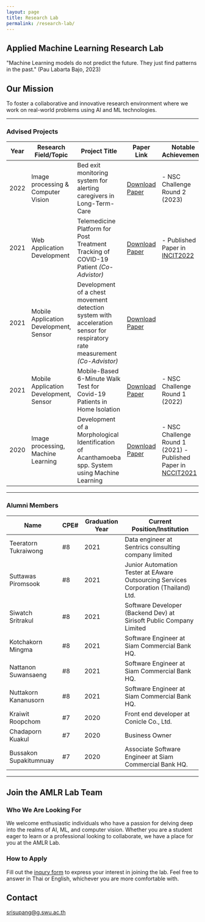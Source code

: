 ```yaml
---
layout: page
title: Research Lab
permalink: /research-lab/
---
```


## Applied Machine Learning Research Lab

<p class="message">
"Machine Learning models do not predict the future.
They just find patterns in the past."
(Pau Labarta Bajo, 2023) </p>

## Our Mission

To foster a collaborative and innovative research environment where we work on real-world problems using AI and ML technologies.

---

### Advised Projects

| Year  | Research Field/Topic           |        Project Title                                |    Paper Link                   | Notable Achievements      |
|-------|--------------------------------|-----------------------------------------------------|---------------------------------|------------------------------
| 2022  | Image processing & Computer Vision   |  Bed exit monitoring system for alerting caregivers in Long-Term-Care | [Download Paper](https://drive.google.com/file/d/1GvOXlH--kjaelC7ZhBpP0NYKkyUQDA9h/view?usp=sharing) | - NSC Challenge Round 2 (2023) |
| 2021  | Web Application Development          |  Telemedicine Platform for Post Treatment Tracking of COVID-19 Patient *(Co-Advistor)*| [Download Paper](https://drive.google.com/file/d/1gUF1FlNn7inMQ3b23Ob2pGQVz1pbdane/view?usp=sharing)| - Published Paper in [INCIT2022](https://doi.org/10.1109/InCIT56086.2022.10067777) |
| 2021  | Mobile Application Development, Sensor   |  Development of a chest movement detection system with acceleration sensor for respiratory rate measurement *(Co-Advistor)* | [Download Paper]() |
| 2021  | Mobile Application Development, Sensor  |  Mobile-Based 6-Minute Walk Test for Covid-19 Patients in Home Isolation  | [Download Paper](https://drive.google.com/file/d/1QsHmDZm0T_jKJZtdmsKXsxrrMOzbbHFk/view?usp=sharing) | - NSC Challenge Round 1 (2022) |
| 2020  | Image processing, Machine Learning    |  Development of a Morphological Identification of Acanthamoeba spp. System using Machine Learning  | [Download Paper](https://drive.google.com/file/d/1fQXYg_PIQ0Qysd-2_rZB3x8bul9usHMI/view?usp=sharing) | - NSC Challenge Round 1 (2021) -  Published Paper in [NCCIT2021](https://nccit.net/) |


---
### Alumni Members

| Name                 | CPE#   |  Graduation Year | Current Position/Institution                                         |
|----------------------|-------|-------------------  |--------------------------------------------------------------------|
| Teeratorn Tukraiwong | #8    |  2021              | Data engineer at Sentrics consulting company limited     |
| Suttawas Piromsook   | #8    |  2021              | Junior Automation Tester at EAware Outsourcing Services Corporation (Thailand) Ltd.  |
| Siwatch Sritrakul    | #8    |  2021              | Software Developer (Backend Dev) at Sirisoft Public Company Limited    |
| Kotchakorn Mingma    | #8    |  2021              | Software Engineer at Siam Commercial Bank HQ.  |
| Nattanon Suwansaeng   | #8    |  2021             | Software Engineer at Siam Commercial Bank HQ. |
| Nuttakorn Kananusorn  | #8    |  2021             | Software Engineer at Siam Commercial Bank HQ.  |
| Kraiwit Roopchom      | #7    |  2020             | Front end developer at Conicle Co., Ltd. |
| Chadaporn Kuakul      | #7    |  2020             | Business Owner  |
| Bussakon Supakitumnuay   | #7    |  2020          | Associate Software Engineer at Siam Commercial Bank HQ.  |


---
## Join the AMLR Lab Team

### **Who We Are Looking For**

We welcome enthusiastic individuals who have a passion for delving deep into the realms of AI, ML, and computer vision. Whether you are a student eager to learn or a professional looking to collaborate, we have a place for you at the AMLR Lab.

### **How to Apply**

Fill out the [inqury form](https://docs.google.com/forms/d/e/1FAIpQLSfGZmFltWeihL4Hr1spJcLZOvxOk54LvL8DxZ9xU5gbn7by9Q/viewform?usp=pp_url) to express your interest in joining the lab. Feel free to answer in Thai or English, whichever you are more comfortable with.

## Contact

[srisupang@g.swu.ac.th](mailto:srisupang@g.swu.ac.th)
